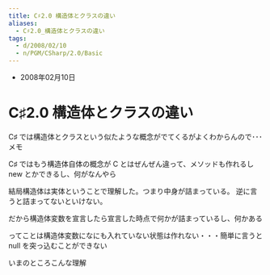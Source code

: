 ```yaml
---
title: C♯2.0 構造体とクラスの違い
aliases:
  - C♯2.0_構造体とクラスの違い
tags:
  - d/2008/02/10
  - n/PGM/CSharp/2.0/Basic
---
```



- 2008年02月10日

C♯2.0 構造体とクラスの違い
================================================================================
C♯ では構造体とクラスという似たような概念がでてくるがよくわからんので･･･メモ

C♯ ではもう構造体自体の概念が C とはぜんぜん違って、メソッドも作れるし new とかできるし、何がなんやら

結局構造体は実体ということで理解した。つまり中身が詰まっている。
逆に言うと詰まってないといけない。

だから構造体変数を宣言したら宣言した時点で何かが詰まっているし、何かある

ってことは構造体変数になにも入れていない状態は作れない・・・簡単に言うと null を突っ込むことができない

いまのところこんな理解



